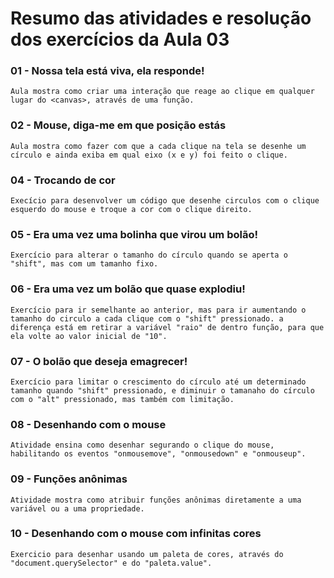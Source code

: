 # Resumo das atividades e resolução dos exercícios da Aula 03 #

### 01 - Nossa tela está viva, ela responde! ###
    Aula mostra como criar uma interação que reage ao clique em qualquer lugar do <canvas>, através de uma função.


### 02 - Mouse, diga-me em que posição estás ###    
    Aula mostra como fazer com que a cada clique na tela se desenhe um círculo e ainda exiba em qual eixo (x e y) foi feito o clique.


### 04 - Trocando de cor ###
    Execício para desenvolver um código que desenhe circulos com o clique esquerdo do mouse e troque a cor com o clique direito.


### 05 - Era uma vez uma bolinha que virou um bolão! ###
    Exercício para alterar o tamanho do círculo quando se aperta o "shift", mas com um tamanho fixo.


### 06 - Era uma vez um bolão que quase explodiu! ###
    Exercício para ir semelhante ao anterior, mas para ir aumentando o tamanho do circulo a cada clique com o "shift" pressionado. a diferença está em retirar a variável "raio" de dentro função, para que ela volte ao valor inicial de "10".


### 07 - O bolão que deseja emagrecer! ###
    Exercício para limitar o crescimento do círculo até um determinado tamanho quando "shift" pressionado, e diminuir o tamanaho do círculo com o "alt" pressionado, mas também com limitação.


### 08 - Desenhando com o mouse ###
    Atividade ensina como desenhar segurando o clique do mouse, habilitando os eventos "onmousemove", "onmousedown" e "onmouseup".


### 09 - Funções anônimas ###
    Atividade mostra como atribuir funções anônimas diretamente a uma variável ou a uma propriedade.


### 10 - Desenhando com o mouse com infinitas cores ###
    Exercicio para desenhar usando um paleta de cores, através do "document.querySelector" e do "paleta.value".